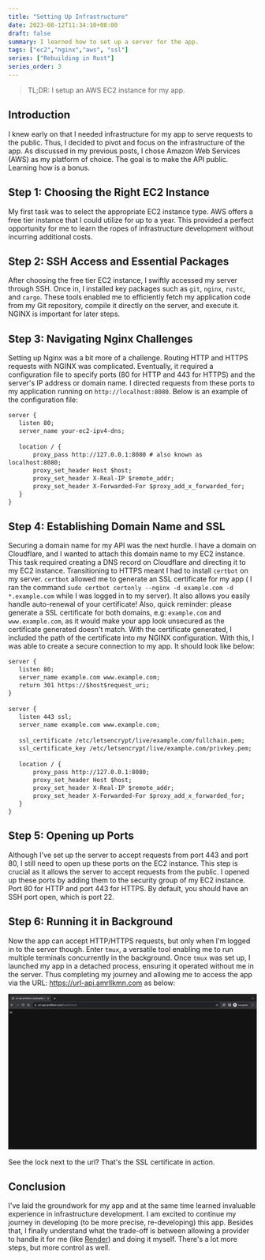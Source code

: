```yaml
---
title: "Setting Up Infrastructure"
date: 2023-08-12T11:34:10+08:00
draft: false
summary: I learned how to set up a server for the app.
tags: ["ec2","nginx","aws", "ssl"]
series: ["Rebuilding in Rust"]
series_order: 3
---
```


> TL;DR: I setup an AWS EC2 instance for my app.


## Introduction
 I knew early on that I needed infrastructure for my app to serve requests to the public. Thus, I decided to pivot and focus on the infrastructure of the app. As discussed in my previous posts, I chose Amazon Web Services (AWS) as my platform of choice. The goal is to make the API public. Learning how is a bonus.
 
## Step 1: Choosing the Right EC2 Instance
 My first task was to select the appropriate EC2 instance type. AWS offers a free tier instance that I could utilize for up to a year. This provided a perfect opportunity for me to learn the ropes of infrastructure development without incurring additional costs.

## Step 2: SSH Access and Essential Packages
 After choosing the free tier EC2 instance, I swiftly accessed my server through SSH. Once in, I installed key packages such as `git`, `nginx`, `rustc`, and `cargo`. These tools enabled me to efficiently fetch my application code from my Git repository, compile it directly on the server, and execute it. NGINX is important for later steps.

## Step 3: Navigating Nginx Challenges
 Setting up Nginx was a bit more of a challenge. Routing HTTP and HTTPS requests with NGINX was complicated. Eventually, it required a configuration file to specify ports (80 for HTTP and 443 for HTTPS) and the server's IP address or domain name. I directed requests from these ports to my application running on `http://localhost:8080`. Below is an example of the configuration file:

 ```nginx
 server {
    listen 80;
    server_name your-ec2-ipv4-dns;

    location / {
        proxy_pass http://127.0.0.1:8080 # also known as localhost:8080;
        proxy_set_header Host $host;
        proxy_set_header X-Real-IP $remote_addr;
        proxy_set_header X-Forwarded-For $proxy_add_x_forwarded_for;
    }
}
```

## Step 4: Establishing Domain Name and SSL
 Securing a domain name for my API was the next hurdle. I have a domain on Cloudflare, and I wanted to attach this domain name to my EC2 instance. This task required creating a DNS record on Cloudflare and directing it to my EC2 instance. Transitioning to HTTPS meant I had to install `certbot` on my server. `certbot` allowed me to generate an SSL certificate for my app ( I ran the command `sudo certbot certonly --nginx -d example.com -d *.example.com` while I was logged in to my server). It also allows you easily handle auto-renewal of your certificate! Also, quick reminder: please generate a SSL certificate for both domains, e.g: `example.com` and `www.example.com`, as it would make your app look unsecured as the certificate generated doesn't match. With the certificate generated, I included the path of the certificate into my NGINX configuration. With this, I was able to create a secure connection to my app. It should look like below:

 ```nginx
 server {
    listen 80;
    server_name example.com www.example.com;
    return 301 https://$host$request_uri;
}

server {
    listen 443 ssl;
    server_name example.com www.example.com;

    ssl_certificate /etc/letsencrypt/live/example.com/fullchain.pem;
    ssl_certificate_key /etc/letsencrypt/live/example.com/privkey.pem;

    location / {
        proxy_pass http://127.0.0.1:8080;
        proxy_set_header Host $host;
        proxy_set_header X-Real-IP $remote_addr;
        proxy_set_header X-Forwarded-For $proxy_add_x_forwarded_for;
    }
}

 ```

## Step 5: Opening up Ports
Although I've set up the server to accept requests from port 443 and port 80, I still need to open up these ports on the EC2 instance. This step is crucial as it allows the server to accept requests from the public. I opened up these ports by adding them to the security group of my EC2 instance. Port 80 for HTTP and port 443 for HTTPS. By default, you should have an SSH port open, which is port 22.


## Step 6: Running it in Background 
Now the app can accept HTTP/HTTPS requests, but only when I'm logged in to the server though. Enter `tmux`, a versatile tool enabling me to run multiple terminals concurrently in the background. Once `tmux` was set up, I launched my app in a detached process, ensuring it operated without me in the server. Thus completing my journey and allowing me to access the app via the URL: https://url-api.amrllkmn.com as below:

![Making a request to the public API](secure-https-request.png)

See the lock next to the url? That's the SSL certificate in action.

## Conclusion
I've laid the groundwork for my app and at the same time learned invaluable experience in infrastructure development. I am excited to continue my journey in developing (to be more precise, re-developing) this app. Besides that, I finally understand what the trade-off is between allowing a provider to handle it for me (like [Render](https://render.com/)) and doing it myself. There's a lot more steps, but more control as well.